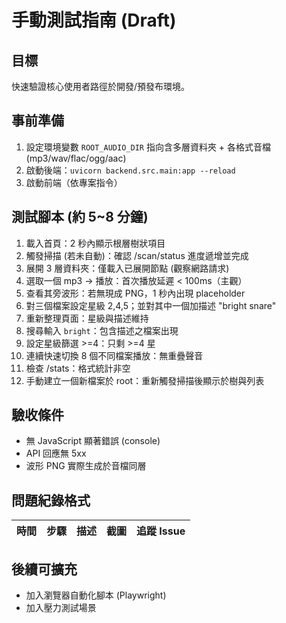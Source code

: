 # 手動測試指南 (Draft)

## 目標
快速驗證核心使用者路徑於開發/預發布環境。

## 事前準備
1. 設定環境變數 `ROOT_AUDIO_DIR` 指向含多層資料夾 + 各格式音檔 (mp3/wav/flac/ogg/aac)
2. 啟動後端：`uvicorn backend.src.main:app --reload`
3. 啟動前端（依專案指令）

## 測試腳本 (約 5~8 分鐘)
1. 載入首頁：2 秒內顯示根層樹狀項目
2. 觸發掃描 (若未自動)：確認 /scan/status 進度遞增並完成
3. 展開 3 層資料夾：僅載入已展開節點 (觀察網路請求)
4. 選取一個 mp3 → 播放：首次播放延遲 < 100ms（主觀）
5. 查看其旁波形：若無現成 PNG，1 秒內出現 placeholder
6. 對三個檔案設定星級 2,4,5；並對其中一個加描述 "bright snare"
7. 重新整理頁面：星級與描述維持
8. 搜尋輸入 `bright`：包含描述之檔案出現
9. 設定星級篩選 >=4：只剩 >=4 星
10. 連續快速切換 8 個不同檔案播放：無重疊聲音
11. 檢查 /stats：格式統計非空
12. 手動建立一個新檔案於 root：重新觸發掃描後顯示於樹與列表

## 驗收條件
- 無 JavaScript 顯著錯誤 (console)
- API 回應無 5xx
- 波形 PNG 實際生成於音檔同層

## 問題紀錄格式
| 時間 | 步驟 | 描述 | 截圖 | 追蹤 Issue |
|------|------|------|------|------------|

## 後續可擴充
- 加入瀏覽器自動化腳本 (Playwright)
- 加入壓力測試場景
